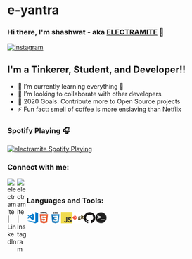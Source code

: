 # e-yantra
### Hi there, I'm shashwat - aka [ELECTRAMITE][instagram] 👋

[![instagram](https://img.shields.io/website?label=Electramite&style=for-the-badge&url=https%3A%2F%2Fcodestackr.com)](https://www.instagram.com/electramite/)


## I'm a Tinkerer, Student, and Developer!!

- 🌱 I’m currently learning everything 🤣
- 👯 I’m looking to collaborate with other developers
- 🥅 2020 Goals: Contribute more to Open Source projects
- ⚡ Fun fact: smell of coffee is more enslaving than Netflix

### Spotify Playing 🎧

[<img src="https://now-playing-codestackr.vercel.app/api/spotify-playing" alt="electramite Spotify Playing" width="350" />](https://open.spotify.com/user/hetwtecfx0awahk87xwzxk9ip)

### Connect with me:

[<img align="left" alt="electramite | LinkedIn" width="22px" src="https://cdn.jsdelivr.net/npm/simple-icons@v3/icons/linkedin.svg" />][linkedin]
[<img align="left" alt="electramite | Instagram" width="22px" src="https://cdn.jsdelivr.net/npm/simple-icons@v3/icons/instagram.svg" />][instagram]

<br />

### Languages and Tools:

<img align="left" alt="Visual Studio Code" width="26px" src="https://raw.githubusercontent.com/github/explore/80688e429a7d4ef2fca1e82350fe8e3517d3494d/topics/visual-studio-code/visual-studio-code.png" />
<img align="left" alt="HTML5" width="26px" src="https://raw.githubusercontent.com/github/explore/80688e429a7d4ef2fca1e82350fe8e3517d3494d/topics/html/html.png" />
<img align="left" alt="CSS3" width="26px" src="https://raw.githubusercontent.com/github/explore/80688e429a7d4ef2fca1e82350fe8e3517d3494d/topics/css/css.png" />
<img align="left" alt="JavaScript" width="26px" src="https://raw.githubusercontent.com/github/explore/80688e429a7d4ef2fca1e82350fe8e3517d3494d/topics/javascript/javascript.png" />
<img align="left" alt="Git" width="26px" src="https://raw.githubusercontent.com/github/explore/80688e429a7d4ef2fca1e82350fe8e3517d3494d/topics/git/git.png" />
<img align="left" alt="GitHub" width="26px" src="https://raw.githubusercontent.com/github/explore/78df643247d429f6cc873026c0622819ad797942/topics/github/github.png" />
<img align="left" alt="Terminal" width="26px" src="https://raw.githubusercontent.com/github/explore/80688e429a7d4ef2fca1e82350fe8e3517d3494d/topics/terminal/terminal.png" />

<br />
<br />

[instagram]: https://instagram.com/electramite?igshid=sywivhgq7xeo
[linkedin]: https://www.linkedin.com/in/shashwat-patel-537a14190
